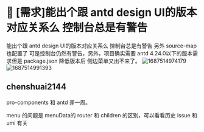 # 👑 [需求]能出个跟 antd design UI的版本对应关系么 控制台总是有警告

能出个跟 antd design UI的版本对应关系么 控制台总是有警告 另外 source-map 也配置了 可是控制台仍然有警告，另外，项目确实需要 antd 4.24.0以下的版本需求但是 package.json 降低版本后 侧边菜单又出不来了。
![1687514974179](https://github.com/ant-design/pro-components/assets/42932079/f336c407-2ee7-40a0-a9b8-dde4123335ae)
![1687514991393](https://github.com/ant-design/pro-components/assets/42932079/66edbc33-7db9-47bc-872d-a34345465197)

## chenshuai2144

pro-components 和 antd 差一周。

menu 的问题是 menuData的 router 和 children 的区别，可以看看历史 issue 和 umi 有关
